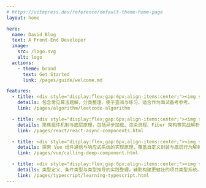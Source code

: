 ```yaml
---
# https://vitepress.dev/reference/default-theme-home-page
layout: home

hero:
  name: David Blog
  text: A Front-End Developer
  image:
    src: /logo.svg
    alt: logo
  actions:
    - theme: brand
      text: Get Started
      link: /pages/guide/welcome.md

features:
  - title: <div style="display:flex;gap:6px;align-items:center;"><img src="https://assets.leetcode.com/static_assets/public/icons/favicon-32x32.png" style="width:20px;height:20px;" />Leetcode</div>
    details: 包含常见算法题解，分类整理，便于查阅与练习，适合作为面试备考参考。
    link: /pages/algorithm/leetcode-algorithm

  - title: <div style="display:flex;gap:6px;align-items:center;"><img src="https://react.dev/favicon-32x32.png" style="width:20px;height:20px;" />React</div>
    details: 聚焦组件机制与底层原理，包括异步加载、渲染流程、Fiber 架构等实战解析。
    link: /pages/react/react-async-components.html

  - title: <div style="display:flex;gap:6px;align-items:center;"><img src="https://vuejs.org/logo.svg" style="width:20px;height:20px;" />Vue</div>
    details: 探索 Vue 组件通信与响应式系统的实现原理，覆盖自定义封装与底层行为解析。
    link: /pages/vue/calling-deep-component.html

  - title: <div style="display:flex;gap:6px;align-items:center;"><img src="https://www.typescriptlang.org/favicon-32x32.png" style="width:20px;height:20px;" />Typescript</div>
    details: 类型定义、条件类型与类型推导的实践整理，辅助构建更健壮的项目类型系统。
    link: /pages/typescript/learning-typescript.html
---
```

